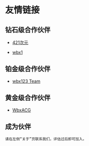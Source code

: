 # 友情链接

## 钻石级合作伙伴

- [421次元](https://421cy.com)

- [wbx1](https://wbx1.com)

## 铂金级合作伙伴

- [wbx123 Team](https://wbx123.org)

## 黄金级合作伙伴

- [WbxACG](https://wbxacg.com)

## 成为伙伴

    请在左侧“关于”页联系我们，评估过后即可加入。

